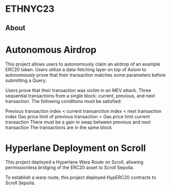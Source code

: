 # ETHNYC23

## About

# Autonomous Airdrop
This project allows users to autonomously claim an airdrop of an example ERC20 token. Users utilize a data-fetching layer on top of Axiom to autonomously prove that their transaction matches some parameters before submitting a Query.

Users prove that their transaction was victim in an MEV attack. Three sequential transactions from a single block: current, previous, and next transaction. The following conditions must be satisfied:

Previous transaction index < current transanction index < next transaction index
Gas price limit of previous transaction > Gas price limit current transaction
There must be a gain in swap between previous and next transaction
The transactions are in the same block

# Hyperlane Deployment on Scroll
This project deployed a Hyperlane Warp Route on Scroll, allowing permissionless bridging of the ERC20 asset to Scroll Sepolia. 

To establish a warp route, this project deployed HypERC20 contracts to Scroll Sepolia. 
